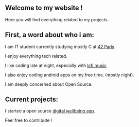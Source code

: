 ## Welcome to my website !

Here you will find everything related to my projects.

## First, a word about who i am:

I am IT student currently studying mostly C at [42 Paris](https://42.fr).

I enjoy everything tech related.

I like coding late at night, especially with [lofi music](https://www.youtube.com/watch?v=f02mOEt11OQ)

I also enjoy coding android apps on my free time. (mostly night).

I am deeply concerned about Open Source.

## Current projects:

I started a open source [digital wellbeing app](https://github.com/lubenard/Digital_wellbeing).

Feel free to contribute !
